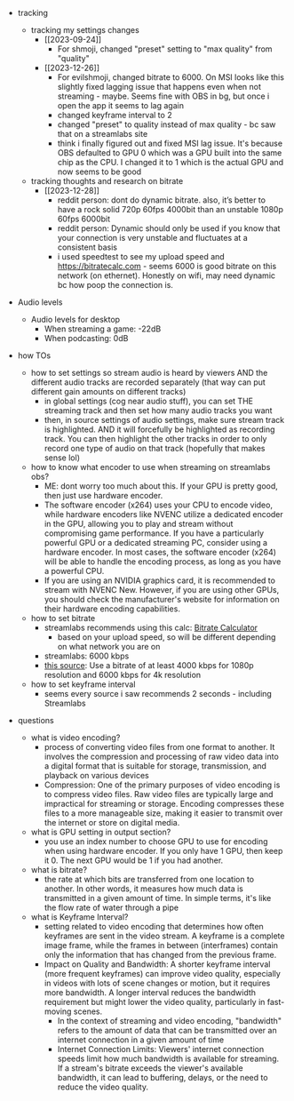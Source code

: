   * tracking
    * tracking my settings changes
      * [[2023-09-24]]
        * For shmoji, changed "preset" setting to "max quality" from "quality"
      * [[2023-12-26]]
        * For evilshmoji, changed bitrate to 6000.  On MSI looks like this slightly fixed lagging issue that happens even when not streaming - maybe. Seems fine with OBS in bg, but once i open the app it seems to lag again
        * changed keyframe interval to 2
        * changed "preset" to quality instead of max quality - bc saw that on a streamlabs site
        * think i finally figured out and fixed MSI lag issue. It's because OBS defaulted to GPU 0 which was a GPU built into the same chip as the CPU. I changed it to 1 which is the actual GPU and now seems to be good
    * tracking thoughts and research on bitrate
      * [[2023-12-28]]
        * reddit person: dont do dynamic bitrate. also, it’s better to have a rock solid 720p 60fps 4000bit than an unstable 1080p 60fps 6000bit
        * reddit person: Dynamic should only be used if you know that your connection is very unstable and fluctuates at a consistent basis
        * i used speedtest to see my upload speed and https://bitratecalc.com - seems 6000 is good bitrate on this network (on ethernet). Honestly on wifi, may need dynamic bc how poop the connection is.

  * Audio levels
    * Audio levels for desktop
      * When streaming a game: -22dB
      * When podcasting: 0dB
  * how TOs
    * how to set settings so stream audio is heard by viewers AND the different audio tracks are recorded separately (that way can put different gain amounts on different tracks)
      * in global settings (cog near audio stuff), you can set THE streaming track and then set how many audio tracks you want
      * then, in source settings of audio settings, make sure stream track is highlighted. AND it will forcefully be highlighted as recording track. You can then highlight the other tracks in order to only record one type of audio on that track (hopefully that makes sense lol)
    * how to know what encoder to use when streaming on streamlabs obs?
      * ME: dont worry too much about this. If your GPU is pretty good, then just use hardware encoder.
      * The software encoder (x264) uses your CPU to encode video, while hardware encoders like NVENC utilize a dedicated encoder in the GPU, allowing you to play and stream without compromising game performance. If you have a particularly powerful GPU or a dedicated streaming PC, consider using a hardware encoder. In most cases, the software encoder (x264) will be able to handle the encoding process, as long as you have a powerful CPU.
      * If you are using an NVIDIA graphics card, it is recommended to stream with NVENC New. However, if you are using other GPUs, you should check the manufacturer's website for information on their hardware encoding capabilities.
    * how to set bitrate
      * streamlabs recommends using this calc: [Bitrate Calculator](https://bitratecalc.com/)
        * based on your upload speed, so will be different depending on what network you are on
      * streamlabs: 6000 kbps
      * [this source](https://www.esports.net/streaming/streamlabs/settings/): Use a bitrate of at least 4000 kbps for 1080p resolution and 6000 kbps for 4k resolution
    * how to set keyframe interval
      * seems every source i saw recommends 2 seconds - including Streamlabs
  * questions
    * what is video encoding?
      * process of converting video files from one format to another. It involves the compression and processing of raw video data into a digital format that is suitable for storage, transmission, and playback on various devices
      * Compression: One of the primary purposes of video encoding is to compress video files. Raw video files are typically large and impractical for streaming or storage. Encoding compresses these files to a more manageable size, making it easier to transmit over the internet or store on digital media.
    * what is GPU setting in output section?
      * you use an index number to choose GPU to use for encoding when using hardware encoder. If you only have 1 GPU, then keep it 0. The next GPU would be 1 if you had another.
    * what is bitrate?
      * the rate at which bits are transferred from one location to another. In other words, it measures how much data is transmitted in a given amount of time. In simple terms, it's like the flow rate of water through a pipe
    * what is Keyframe Interval?
      * setting related to video encoding that determines how often keyframes are sent in the video stream. A keyframe is a complete image frame, while the frames in between (interframes) contain only the information that has changed from the previous frame.
      * Impact on Quality and Bandwidth: A shorter keyframe interval (more frequent keyframes) can improve video quality, especially in videos with lots of scene changes or motion, but it requires more bandwidth. A longer interval reduces the bandwidth requirement but might lower the video quality, particularly in fast-moving scenes.
        * In the context of streaming and video encoding, "bandwidth" refers to the amount of data that can be transmitted over an internet connection in a given amount of time
        * Internet Connection Limits: Viewers' internet connection speeds limit how much bandwidth is available for streaming. If a stream's bitrate exceeds the viewer's available bandwidth, it can lead to buffering, delays, or the need to reduce the video quality.
